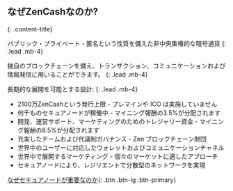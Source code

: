 ## なぜZenCashなのか?
{: .content-title}

パブリック・プライベート・匿名という性質を備えた非中央集権的な暗号通貨
{: .lead .mb-4}

独自のブロックチェーンを備え、トランザクション、コミュニケーションおよび情報発信に用いることができます。
{: .lead .mb-4}

長期的な展開を可能とする設計:
{: .lead .mb-4}

- 2100万ZenCashという発行上限 - プレマインや ICO は実施していません
- 何千ものセキュアノードが稼働中 - マイニング報酬の3.5%が分配されます
- 開発、運営サポート、マーケティングのためのトレジャリー資金 - マイニング報酬の8.5%が分配されます
- 充実したチームおよび代議制ガバナンス - Zen ブロックチェーン財団
- 世界中のユーザーに対応したウォレットおよびコミュニケーションチャネル
- 世界中で展開するマーケティング - 個々のマーケットに適したアプローチ
- セキュアノードにより、レジリエントで分散型のネットワークを実現

[なぜセキュアノードが重要なのか](https://blog.zensystem.io/secure-nodes-why-are-they-important/){: .btn .btn-lg .btn-primary}

